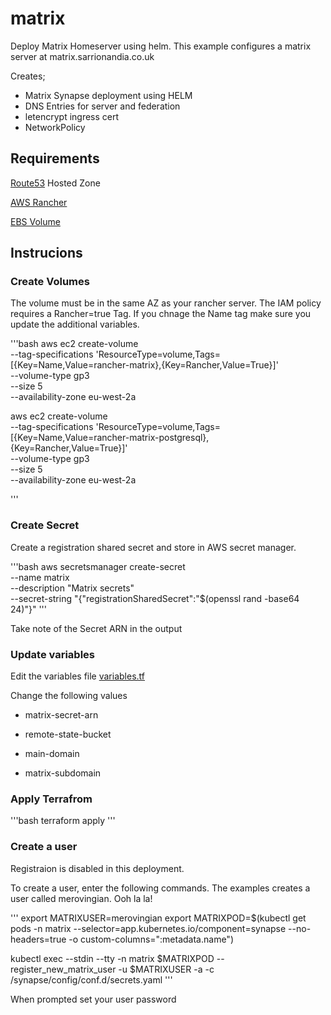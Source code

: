 # matrix

Deploy Matrix Homeserver using helm. This example configures a matrix server at matrix.sarrionandia.co.uk

Creates;

 - Matrix Synapse deployment using HELM
 - DNS Entries for server and federation
 - letencrypt ingress cert
 - NetworkPolicy


## Requirements

[Route53](https://aws.amazon.com/route53/) Hosted Zone

[AWS Rancher](https://github.com/martinsarrionandia/aws-rancher)

[EBS Volume](https://docs.aws.amazon.com/cli/latest/reference/ec2/create-volume.html)

## Instrucions

### Create Volumes

The volume must be in the same AZ as your rancher server. The IAM policy requires a Rancher=true Tag. If you chnage the Name tag make sure you update the additional variables.

'''bash
aws ec2 create-volume \
    --tag-specifications 'ResourceType=volume,Tags=[{Key=Name,Value=rancher-matrix},{Key=Rancher,Value=True}]' \
    --volume-type gp3 \
    --size 5 \
    --availability-zone eu-west-2a

aws ec2 create-volume \
    --tag-specifications 'ResourceType=volume,Tags=[{Key=Name,Value=rancher-matrix-postgresql},{Key=Rancher,Value=True}]' \
    --volume-type gp3 \
    --size 5 \
    --availability-zone eu-west-2a

'''

### Create Secret

Create a registration shared secret and store in AWS secret manager.

'''bash
aws secretsmanager create-secret \
    --name matrix \
    --description "Matrix secrets" \
    --secret-string "{\"registrationSharedSecret\":\"$(openssl rand -base64 24)\"}"
'''

Take note of the Secret ARN in the output

### Update variables

Edit the variables file [variables.tf](variables.tf)

Change the following values

- matrix-secret-arn

- remote-state-bucket

- main-domain

- matrix-subdomain

### Apply Terrafrom

'''bash
terraform apply
'''

### Create a user

Registraion is disabled in this deployment.

To create a user, enter the following commands. The examples creates a user called merovingian. Ooh la la!

'''
export MATRIXUSER=merovingian
export MATRIXPOD=$(kubectl get pods -n matrix --selector=app.kubernetes.io/component=synapse --no-headers=true -o custom-columns=":metadata.name")

kubectl exec --stdin --tty -n matrix  $MATRIXPOD -- register_new_matrix_user -u $MATRIXUSER -a -c /synapse/config/conf.d/secrets.yaml
'''

When prompted set your user password


